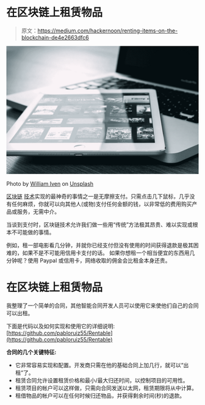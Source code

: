 # 在区块链上租赁物品

> 原文：<https://medium.com/hackernoon/renting-items-on-the-blockchain-de4e2663dfc6>

![](img/fde443af3968e1a391c8a7271a4db0a9.png)

Photo by [William Iven](https://unsplash.com/photos/OP2EQ5g-Zkw?utm_source=unsplash&utm_medium=referral&utm_content=creditCopyText) on [Unsplash](https://unsplash.com/?utm_source=unsplash&utm_medium=referral&utm_content=creditCopyText)

[区块链](https://hackernoon.com/tagged/blockchain) [技术](https://hackernoon.com/tagged/technology)实现的最神奇的事情之一是无摩擦支付。只需点击几下鼠标，几乎没有任何麻烦，你就可以向其他人(或物)支付任何金额的钱，以非常低的费用购买产品或服务，无需中介。

当谈到支付时，区块链技术允许我们做一些用“传统”方法极其昂贵、难以实现或根本不可能做的事情。

例如，租一部电影看几分钟，并就你已经支付但没有使用的时间获得退款是极其困难的，如果不是不可能用信用卡支付的话。
如果你想租一个相当便宜的东西用几分钟呢？使用 Paypal 或信用卡，网络收取的佣金会比租金本身还贵。

# 在区块链上租赁物品

我整理了一个简单的合同，其他智能合同开发人员可以使用它来使他们自己的合同可以出租。

下面是代码以及如何实现和使用它的详细说明:[https://github.com/pabloruiz55/Rentable](https://github.com/pabloruiz55/Rentable)

**合同的几个关键特征:**

*   它非常容易实现和配置。开发商只需在他的基础合同上加几行，就可以“出租”了。
*   租赁合同允许设置租赁价格和最小/最大归还时间，以控制项目的可用性。
*   租赁项目的帐户可以这样做，只需向合同发送以太网，租赁期限将从中计算。
*   租借物品的帐户可以在任何时候归还物品，并获得剩余时间(秒)的退款。